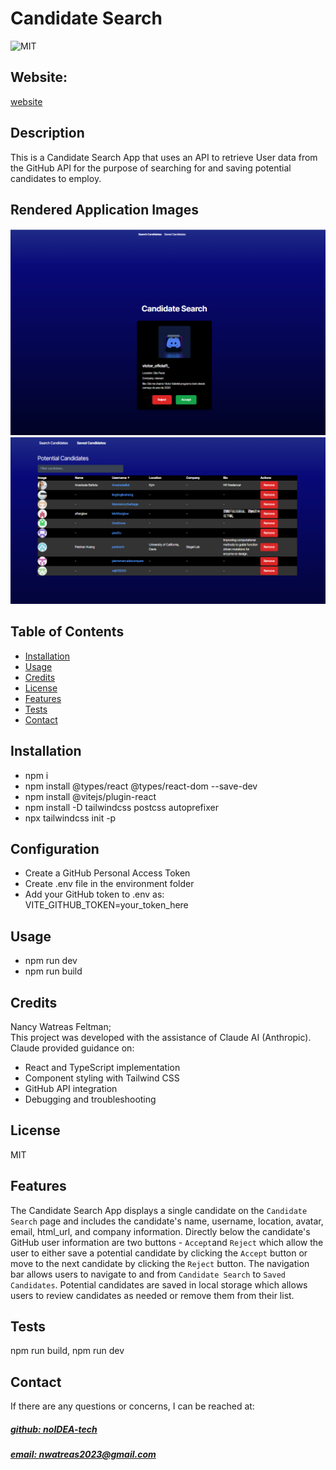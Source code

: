 # Candidate Search
![MIT](https://img.shields.io/badge/License-MIT-blue)

## Website: 
[website](https://github.com/noIDEA-tech/13-React-TS-Candidate-Search-New/tree/main/Develop)

## Description
This is a Candidate Search App that uses an API to retrieve User data from the GitHub API  for the purpose of searching for and saving potential candidates to employ.

## Rendered Application Images
![App Screenshot](./src/assets/images/App-image1.png)
![App Screenshot](./src/assets/images/App-image2.png)
## Table of Contents
- [Installation](#installation)
- [Usage](#usage)
- [Credits](#credits)
- [License](#license)
- [Features](#features)
- [Tests](#tests)
- [Contact](#contact)

## Installation
* npm i
* npm install @types/react @types/react-dom --save-dev
* npm install @vitejs/plugin-react
* npm install -D tailwindcss postcss autoprefixer
* npx tailwindcss init -p

## Configuration
* Create a GitHub Personal Access Token
* Create .env file in the environment folder
* Add your GitHub token to .env as: VITE_GITHUB_TOKEN=your_token_here

## Usage
* npm run dev
* npm run build

## Credits
Nancy Watreas Feltman;  
This project was developed with the assistance of Claude AI (Anthropic). Claude provided guidance on:
- React and TypeScript implementation
- Component styling with Tailwind CSS
- GitHub API integration
- Debugging and troubleshooting

## License
MIT

## Features
The Candidate Search App displays a single candidate on the `Candidate Search` page and includes the candidate's name, username, location, avatar, email, html_url, and company information. Directly below the candidate's GitHub user information are two buttons -  `Accept`and `Reject` which allow the user to either save a potential candidate by clicking the `Accept` button or move to the next candidate by clicking the `Reject` button. The navigation bar allows users to navigate to and from `Candidate Search` to `Saved Candidates`. Potential candidates are saved in local storage which allows users to review candidates as needed or remove them from their list.

## Tests
npm run build, npm run dev

## Contact
If there are any questions or concerns, I can be reached at:
##### [github: noIDEA-tech](https://github.com/noIDEA-tech)
##### [email: nwatreas2023@gmail.com](mailto:nwatreas2023@gmail.com)
